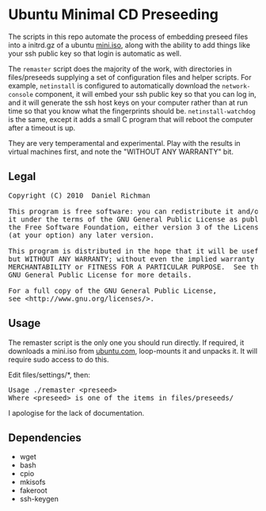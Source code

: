 # Ubuntu Minimal CD Preseeding

The scripts in this repo automate the process of embedding preseed files into
a initrd.gz of a ubuntu [mini.iso][ubuntu-minimalcd], along with the ability
to add things like your ssh public key so that login is automatic as well.

The `remaster` script does the majority of the work, with directories in 
files/preseeds supplying a set of configuration files and helper scripts.
For example, `netinstall` is configured to automatically download the 
`network-console` component, it will embed your ssh public key so that you 
can log in, and it will generate the ssh host keys on your computer rather
than at run time so that you know what the fingerprints should be.
`netinstall-watchdog` is the same, except it adds a small C program that
will reboot the computer after a timeout is up.

They are very temperamental and experimental. Play with the results in 
virtual machines first, and note the "WITHOUT ANY WARRANTY" bit.

## Legal

<pre>
Copyright (C) 2010  Daniel Richman

This program is free software: you can redistribute it and/or modify
it under the terms of the GNU General Public License as published by
the Free Software Foundation, either version 3 of the License, or
(at your option) any later version.

This program is distributed in the hope that it will be useful,
but WITHOUT ANY WARRANTY; without even the implied warranty of
MERCHANTABILITY or FITNESS FOR A PARTICULAR PURPOSE.  See the
GNU General Public License for more details.

For a full copy of the GNU General Public License, 
see &lt;http://www.gnu.org/licenses/&gt;.
</pre>

## Usage

The remaster script is the only one you should run directly. If required, it 
downloads a mini.iso from [ubuntu.com][ubuntu-minimalcd], loop-mounts it and 
unpacks it. It will require sudo access to do this.

Edit files/settings/*, then:

<pre>
Usage ./remaster &lt;preseed&gt;
Where &lt;preseed&gt; is one of the items in files/preseeds/
</pre>

I apologise for the lack of documentation.

## Dependencies

 - wget
 - bash
 - cpio
 - mkisofs
 - fakeroot
 - ssh-keygen

[ubuntu-minimalcd]: https://help.ubuntu.com/community/Installation/MinimalCD
[source]: http://github.com/danielrichman/preseed
